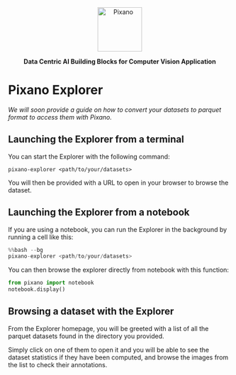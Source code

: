 <div align="center">

<img src="../../../images/pixano_logo.png" alt="Pixano" height="100"/>

**Data Centric AI Building Blocks for Computer Vision Application**


</div>

# Pixano Explorer

*We will soon provide a guide on how to convert your datasets to parquet format to access them with Pixano.*

## Launching the Explorer from a terminal

You can start the Explorer with the following command:

```shell
pixano-explorer <path/to/your/datasets>
```

You will then be provided with a URL to open in your browser to browse the dataset.

## Launching the Explorer from a notebook

If you are using a notebook, you can run the Explorer in the background by running a cell like this:

```python
%%bash --bg
pixano-explorer <path/to/your/datasets>
```

You can then browse the explorer directly from notebook with this function:

```python
from pixano import notebook
notebook.display()
```

## Browsing a dataset with the Explorer

From the Explorer homepage, you will be greeted with a list of all the parquet datasets found in the directory you provided.

Simply click on one of them to open it and you will be able to see the dataset statistics if they have been computed, and browse the images from the list to check their annotations.